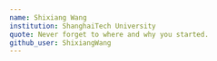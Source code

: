 ```yaml
---
name: Shixiang Wang
institution: ShanghaiTech University
quote: Never forget to where and why you started.
github_user: ShixiangWang
---
```

